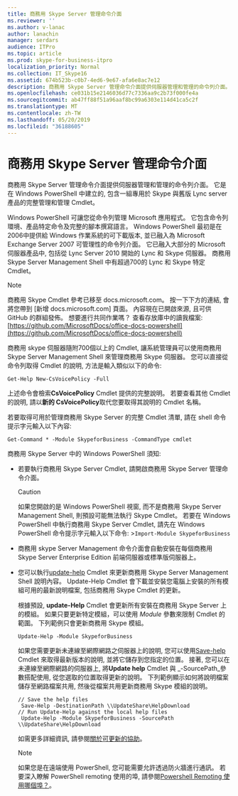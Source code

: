```yaml
---
title: 商務用 Skype Server 管理命令介面
ms.reviewer: ''
ms.author: v-lanac
author: lanachin
manager: serdars
audience: ITPro
ms.topic: article
ms.prod: skype-for-business-itpro
localization_priority: Normal
ms.collection: IT_Skype16
ms.assetid: 674b523b-c0b7-4ed6-9e67-afa6e8ac7e12
description: 商務用 Skype Server 管理命令介面提供伺服器管理和管理的命令列介面。 它是在 Windows PowerShell 中建立的, 包含一組專用於 Skype 與舊版 Lync server 產品的完整管理和管理 Cmdlet。
ms.openlocfilehash: ce031b15e2146036d77c7336aa9c2b73f000fe4a
ms.sourcegitcommit: ab47ff88f51a96aaf8bc99a6303e114d41ca5c2f
ms.translationtype: MT
ms.contentlocale: zh-TW
ms.lasthandoff: 05/20/2019
ms.locfileid: "36188605"
---
```

# <a name="skype-for-business-server-management-shell"></a>商務用 Skype Server 管理命令介面
 
商務用 Skype Server 管理命令介面提供伺服器管理和管理的命令列介面。 它是在 Windows PowerShell 中建立的, 包含一組專用於 Skype 與舊版 Lync server 產品的完整管理和管理 Cmdlet。
  
Windows PowerShell 可讓您從命令列管理 Microsoft 應用程式。 它包含命令列環境、產品特定命令及完整的腳本撰寫語言。 Windows PowerShell 最初是在2006中提供給 Windows 作業系統的可下載版本, 並已融入為 Microsoft Exchange Server 2007 可管理性的命令列介面。 它已融入大部分的 Microsoft 伺服器產品中, 包括從 Lync Server 2010 開始的 Lync 和 Skype 伺服器。 商務用 Skype Server Management Shell 中有超過700的 Lync 和 Skype 特定 Cmdlet。
  
> [!NOTE]
> 商務用 Skype Cmdlet 參考已移至 docs.microsoft.com。 按一下下方的連結, 會將您帶到 [新增 docs.microsoft.com] 頁面。 內容現在已開啟來源, 且可供 GitHub 的群組發佈。 想要進行共同作業嗎？ 查看存放庫中的讀我檔案:[https://github.com/MicrosoftDocs/office-docs-powershell](https://github.com/MicrosoftDocs/office-docs-powershell)
  
商務用 skype 伺服器隨附700個以上的 Cmdlet, 讓系統管理員可以使用商務用 Skype Server Management Shell 來管理商務用 Skype 伺服器。 您可以直接從命令列取得 Cmdlet 的說明, 方法是輸入類似以下的命令:
  
```
Get-Help New-CsVoicePolicy -Full
```

上述命令會檢索**CsVoicePolicy** Cmdlet 提供的完整說明。 若要查看其他 Cmdlet 的說明, 請以**新的 CsVoicePolicy**取代您要取得其說明的 Cmdlet 名稱。
  
若要取得可用於管理商務用 Skype Server 的完整 Cmdlet 清單, 請在 shell 命令提示字元輸入以下內容: 
  
```
Get-Command * -Module SkypeforBusiness -CommandType cmdlet
```



商務用 Skype Server 中的 Windows PowerShell 須知:
  
- 若要執行商務用 Skype Server Cmdlet, 請開啟商務用 Skype Server 管理命令介面。
    
    > [!CAUTION]
    > 如果您開啟的是 Windows PowerShell 視窗, 而不是商務用 Skype Server Management Shell, 則預設可能無法執行 Skype Cmdlet。 若要在 Windows PowerShell 中執行商務用 Skype Server Cmdlet, 請先在 Windows PowerShell 命令提示字元輸入以下命令: >`Import-Module SkypeforBusiness`
  
- 商務用 skype Server Management 命令介面會自動安裝在每個商務用 Skype Server Enterprise Edition 前端伺服器或標準版伺服器上。
    
- 您可以執行[update-help](https://technet.microsoft.com/en-us/library/hh849720.aspx) Cmdlet 來更新商務用 Skype Server Management Shell 說明內容。 Update-Help Cmdlet 會下載並安裝您電腦上安裝的所有模組可用的最新說明檔案, 包括商務用 Skype Cmdlet 的更新。
    
    根據預設, **update-Help** Cmdlet 會更新所有安裝在商務用 Skype Server 上的模組。 如果只要更新特定模組，可以使用 _Module_ 參數來限制 Cmdlet 的範圍。 下列範例只會更新商務用 Skype 模組。
    
  ```
  Update-Help -Module SkypeforBusiness
  ```

    如果您需要更新未連線至網際網路之伺服器上的說明, 您可以使用[Save-help](https://technet.microsoft.com/en-us/library/hh849724.aspx) Cmdlet 來取得最新版本的說明, 並將它儲存到您指定的位置。 接著, 您可以在未連線至網際網路的伺服器上, 將**Update help** Cmdlet 與 _-SourcePath_參數搭配使用, 從您選取的位置取得更新的說明。 下列範例顯示如何將說明檔案儲存至網路檔案共用, 然後從檔案共用更新商務用 Skype 模組的說明。
    
  ```
  // Save the help files
   Save-Help -DestinationPath \\UpdateShare\HelpDownload
  // Run Update-Help against the local help files
   Update-Help -Module SkypeforBusiness -SourcePath \\UpdateShare\HelpDownload
  ```

    如需更多詳細資訊, 請參閱[關於可更新的協助](https://technet.microsoft.com/library/hh847735.aspx)。
    
    > [!NOTE]
    > 如果您是在遠端使用 PowerShell, 您可能需要允許透過防火牆進行通訊。 若要深入瞭解 PowerShell remoting 使用的埠, 請參閱[Powershell Remoting 使用哪個埠？](https://blogs.technet.microsoft.com/christwe/2012/06/20/what-port-does-powershell-remoting-use/)。
    

